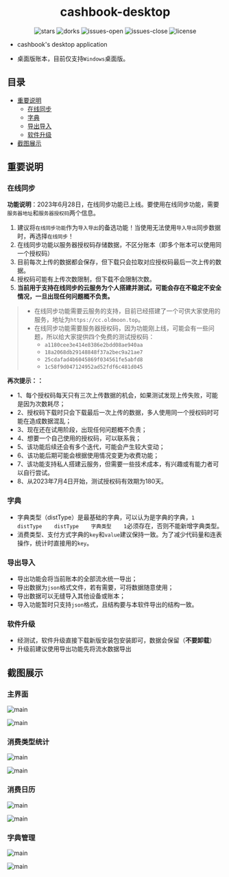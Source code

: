 <h1 align="center">cashbook-desktop</h1>

<p align="center">
  <img alt="stars" src="https://img.shields.io/github/stars/dingdangdog/cashbook-desktop" />
  <img alt="dorks" src="https://img.shields.io/github/forks/dingdangdog/cashbook-desktop" />
  <img alt="issues-open" src="https://img.shields.io/github/issues/dingdangdog/cashbook-desktop?color=important" />
  <img alt="issues-close" src="https://img.shields.io/github/issues-closed/dingdangdog/cashbook-desktop?color=green" />
  <img alt="license" src="https://img.shields.io/badge/license-MIT-yellow.svg" />
</p>

- cashbook's desktop application

- 桌面版账本，目前仅支持`Windows`桌面版。

## 目录

- [重要说明](#重要说明)
  - [在线同步](#在线同步)
  - [字典](#字典)
  - [导出导入](#导出导入)
  - [软件升级](#软件升级)
- [截图展示](#截图展示)

## 重要说明

### 在线同步

**功能说明**：2023年6月28日，在线同步功能已上线。要使用在线同步功能，需要`服务器地址`和`服务器授权码`两个信息。

1. 建议将`在线同步功能`作为`导入导出`的备选功能！当使用无法使用`导入导出`同步数据时，再选择`在线同步`！
2. 在线同步功能以服务器授权码存储数据，不区分账本（即多个账本可以使用同一个授权码）
3. 目前每次上传的数据都会保存，但下载只会拉取对应授权码最后一次上传的数据。
4. 授权码可能有上传次数限制，但下载不会限制次数。
5. **当前用于支持在线同步的云服务为个人搭建并测试，可能会存在不稳定不安全情况，一旦出现任何问题概不负责。**

> - 在线同步功能需要云服务的支持，目前已经搭建了一个可供大家使用的服务，地址为`https://cc.oldmoon.top`。
> - 在线同步功能需要服务器授权码，因为功能刚上线，可能会有一些问题，所以给大家提供四个免费的测试授权码：
>   - `a1180cee3e414e8386e2bdd08ae940aa`
>   - `18a2068db29148848f37a2bec9a21ae7`
>   - `25cdafad4b6045869f034561fe5abfd8`
>   - `1c58f9d047124952ad52fdf6c481d045`

**再次提示：：**
- 1、每个授权码每天只有三次上传数据的机会，如果测试发现上传失败，可能是因为次数耗尽；
- 2、授权码下载时只会下载最后一次上传的数据，多人使用同一个授权码时可能在造成数据混乱；
- 3、现在还在试用阶段，出现任何问题概不负责；
- 4、想要一个自己使用的授权码，可以联系我；
- 5、该功能后续还会有多个迭代，可能会产生较大变动；
- 6、该功能后期可能会根据使用情况变更为收费功能；
- 7、该功能支持私人搭建云服务，但需要一些技术成本，有兴趣或有能力者可以自行尝试。
- 8、从2023年7月4日开始，测试授权码有效期为180天。
 

### 字典

- 字典类型（distType）是最基础的字典，可以认为是字典的字典，`1	distType	distType	字典类型	1`必须存在，否则不能新增字典类型。
- 消费类型、支付方式字典的`key`和`value`建议保持一致。为了减少代码量和连表操作，统计时直接用的`key`。

### 导出导入

- 导出功能会将当前账本的全部流水统一导出；
- 导出数据为`json`格式文件，若有需要，可将数据随意使用；
- 导出数据可以无缝导入其他设备或账本；
- 导入功能暂时只支持`json`格式，且结构要与本软件导出的结构一致。

### 软件升级

- 经测试，软件升级直接下载新版安装包安装即可，数据会保留（**不要卸载**）
- 升级前建议使用导出功能先将流水数据导出

## 截图展示

### 主界面

![main](./images/black-1.jpg)

![main](./images/light-1.jpg)

### 消费类型统计


![main](./images/black-2.jpg)

![main](./images/light-2.jpg)

### 消费日历

![main](./images/black-3.jpg)

![main](./images/light-3.jpg)


### 字典管理


![main](./images/black-4.jpg)

![main](./images/light-4.jpg)
